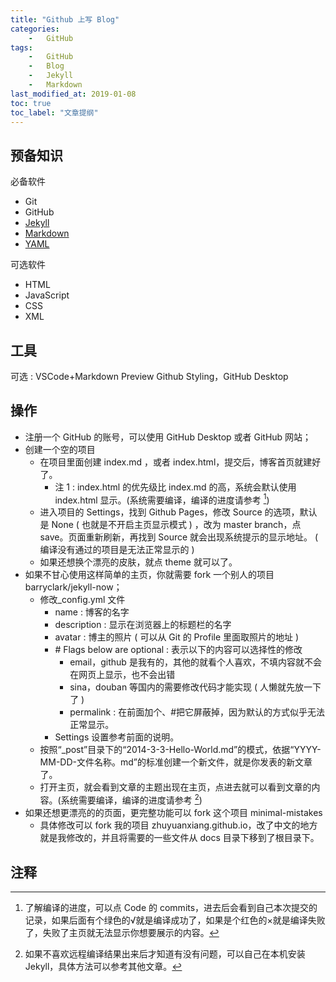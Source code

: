 ```yaml
---
title: "Github 上写 Blog"
categories:
    -   GitHub
tags:
    -   GitHub
    -   Blog
    -   Jekyll
    -   Markdown
last_modified_at: 2019-01-08
toc: true
toc_label: "文章提纲"
---
```


## 预备知识

必备软件

-   Git
-   GitHub
-   [Jekyll](http://ju.outofmemory.cn/entry/98471)
-   [Markdown](http://wow.kuapp.com/markdown/index.html)
-   [YAML](https://blog.csdn.net/vincent_hbl/article/details/75411243)

可选软件

-   HTML
-   JavaScript
-   CSS
-   XML

## 工具

可选 : VSCode+Markdown Preview Github Styling，GitHub Desktop

## 操作

-   注册一个 GitHub 的账号，可以使用 GitHub Desktop 或者 GitHub 网站；
-   创建一个空的项目
    -   在项目里面创建 index.md ，或者 index.html，提交后，博客首页就建好了。
        -   注 1 : index.html 的优先级比 index.md 的高，系统会默认使用 index.html 显示。(系统需要编译，编译的进度请参考 [^footnote1])
    -   进入项目的 Settings，找到 Github Pages，修改 Source 的选项，默认是 None ( 也就是不开启主页显示模式 ) ，改为 master branch，点 save。页面重新刷新，再找到 Source 就会出现系统提示的显示地址。 ( 编译没有通过的项目是无法正常显示的 )
    -   如果还想换个漂亮的皮肤，就点 theme 就可以了。
-   如果不甘心使用这样简单的主页，你就需要 fork 一个别人的项目 barryclark/jekyll-now；
    -   修改_config.yml 文件
        -   name : 博客的名字
        -   description : 显示在浏览器上的标题栏的名字
        -   avatar : 博主的照片 ( 可以从 Git 的 Profile 里面取照片的地址 )
        -   \# Flags below are optional : 表示以下的内容可以选择性的修改
            -   email，github 是我有的，其他的就看个人喜欢，不填内容就不会在网页上显示，也不会出错
            -   sina，douban 等国内的需要修改代码才能实现 ( 人懒就先放一下了 )
            -   permalink : 在前面加个、#把它屏蔽掉，因为默认的方式似乎无法正常显示。
        -   Settings 设置参考前面的说明。
    -   按照“_post”目录下的“2014-3-3-Hello-World.md”的模式，依据“YYYY-MM-DD-文件名称。md”的标准创建一个新文件，就是你发表的新文章了。
    -   打开主页，就会看到文章的主题出现在主页，点进去就可以看到文章的内容。(系统需要编译，编译的进度请参考 [^footnote2])
-   如果还想更漂亮的的页面，更完整功能可以 fork 这个项目 minimal-mistakes
    -   具体修改可以 fork 我的项目 zhuyuanxiang.github.io，改了中文的地方就是我修改的，并且将需要的一些文件从 docs 目录下移到了根目录下。

## 注释

[^footnote1]: 了解编译的进度，可以点 Code 的 commits，进去后会看到自己本次提交的记录，如果后面有个绿色的√就是编译成功了，如果是个红色的×就是编译失败了，失败了主页就无法显示你想要展示的内容。

[^footnote2]: 如果不喜欢远程编译结果出来后才知道有没有问题，可以自己在本机安装 Jekyll，具体方法可以参考其他文章。
